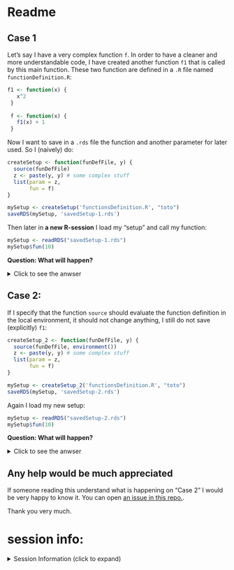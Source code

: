 Readme
================

## Case 1

Let’s say I have a very complex function `f`. In order to have a cleaner
and more understandable code, I have created another function `f1` that
is called by this main function. These two function are defined in a
`.R` file named `functionDefinition.R`:

``` r
f1 <- function(x) { 
   x^2 
 } 
  
 f <- function(x) { 
   f1(x) + 1 
 } 
```

Now I want to save in a `.rds` file the function and another parameter
for later used. So I (naively) do:

``` r
createSetup <- function(funDefFile, y) {
  source(funDefFile)
  z <- paste(y, y) # some complex stuff
  list(param = z,
       fun = f)
}

mySetup <- createSetup('functionsDefinition.R', "toto")
saveRDS(mySetup, 'savedSetup-1.rds')
```

Then later in **a new R-session** I load my “setup” and call my
function:

``` r
mySetup <- readRDS("savedSetup-1.rds")
mySetup$fun(10)
```

**Question: What will happen?**

<details>
<summary>
Click to see the anwser
</summary>

``` sh
R -q --vanilla -e '
tryCatch({
mySetup <- readRDS("savedSetup-1.rds")
mySetup$fun(10)
}, error = function(err) {
  message(err)
})
'
```

    ## WARNING: ignoring environment value of R_HOME
    ## > 
    ## > tryCatch({
    ## + mySetup <- readRDS("savedSetup-1.rds")
    ## + mySetup$fun(10)
    ## + }, error = function(err) {
    ## +   message(err)
    ## + })
    ## could not find function "f1"> 
    ## > 
    ## >

**It raise an error.**

Indeed by doing this way, I saved in the `mySetup` list the definition
of `f` but not `f1` so when I load it back `f1` is not defined.

Note: by default the function `source` evaluate the given file in the
global environment.

</details>

## Case 2:

If I specify that the function `source` should evaluate the function
definition in the local environment, it should not change anything, I
still do not save (explicitly) `f1`:

``` r
createSetup_2 <- function(funDefFile, y) {
  source(funDefFile, environment())
  z <- paste(y, y) # some complex stuff
  list(param = z,
       fun = f)
}
```

``` r
mySetup <- createSetup_2('functionsDefinition.R', "toto")
saveRDS(mySetup, 'savedSetup-2.rds')
```

Again I load my new setup:

``` r
mySetup <- readRDS("savedSetup-2.rds")
mySetup$fun(10)
```

**Question: What will happen?**

<details>
<summary>
Click to see the anwser
</summary>

``` sh
R -q --vanilla -e '
tryCatch({
mySetup <- readRDS("savedSetup-2.rds")
mySetup$fun(10)
}, error = function(err) {
  message(err)
})
'
```

    ## WARNING: ignoring environment value of R_HOME
    ## > 
    ## > tryCatch({
    ## + mySetup <- readRDS("savedSetup-2.rds")
    ## + mySetup$fun(10)
    ## + }, error = function(err) {
    ## +   message(err)
    ## + })
    ## [1] 101
    ## > 
    ## > 
    ## >

**It works !**

But I don’t understand why…

</details>

## Any help would be much appreciated

If someone reading this understand what is happening on “Case 2” I would
be very happy to know it. You can open [an issue in this
repo.](https://github.com/juliendiot42/question-about-R/issues).

Thank you very much.

# session info:

<details>
<summary style="margin-bottom: 10px;">
Session Information (click to expand)
</summary>
<!-- Place an empty line before the chunk ! -->

    ## 
    ## CPU: AMD Ryzen 5 3600X 6-Core Processor
    ## Memory total size: 32.7965 GB

    ## 
    ## 
    ## 
    ## Session information:

    ## R version 4.1.1 (2021-08-10)
    ## Platform: x86_64-pc-linux-gnu (64-bit)
    ## Running under: Pop!_OS 21.04
    ## 
    ## Matrix products: default
    ## BLAS/LAPACK: /opt/OpenBLAS/lib/libopenblas_zenp-r0.3.17.so
    ## 
    ## attached base packages:
    ## [1] stats     graphics  grDevices utils     datasets  methods   base     
    ## 
    ## loaded via a namespace (and not attached):
    ##  [1] compiler_4.1.1  magrittr_2.0.1  fastmap_1.1.0   tools_4.1.1    
    ##  [5] htmltools_0.5.2 yaml_2.2.1      stringi_1.7.4   rmarkdown_2.11 
    ##  [9] knitr_1.36      stringr_1.4.0   xfun_0.26       digest_0.6.28  
    ## [13] rlang_0.4.11    evaluate_0.14

</details>

